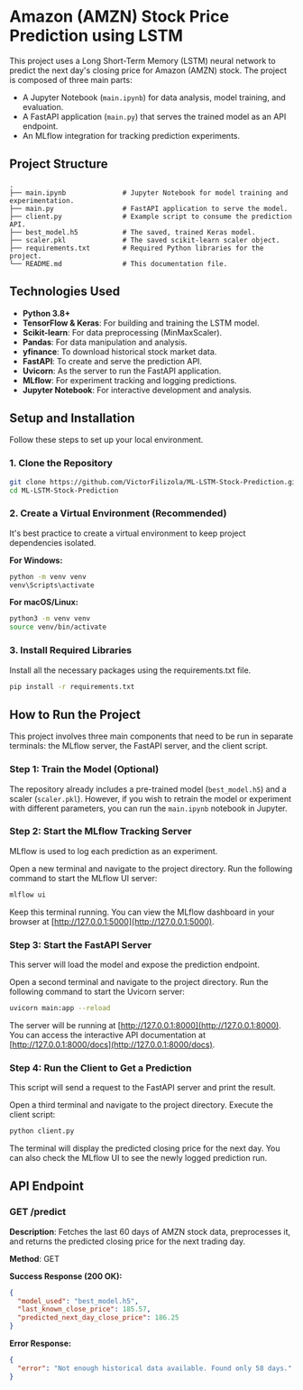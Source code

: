 # Amazon (AMZN) Stock Price Prediction using LSTM

This project uses a Long Short-Term Memory (LSTM) neural network to predict the next day's closing price for Amazon (AMZN) stock. The project is composed of three main parts:

- A Jupyter Notebook (`main.ipynb`) for data analysis, model training, and evaluation.
- A FastAPI application (`main.py`) that serves the trained model as an API endpoint.
- An MLflow integration for tracking prediction experiments.

## Project Structure

```
.
├── main.ipynb              # Jupyter Notebook for model training and experimentation.
├── main.py                 # FastAPI application to serve the model.
├── client.py               # Example script to consume the prediction API.
├── best_model.h5           # The saved, trained Keras model.
├── scaler.pkl              # The saved scikit-learn scaler object.
├── requirements.txt        # Required Python libraries for the project.
└── README.md               # This documentation file.
```

## Technologies Used

- **Python 3.8+**
- **TensorFlow & Keras**: For building and training the LSTM model.
- **Scikit-learn**: For data preprocessing (MinMaxScaler).
- **Pandas**: For data manipulation and analysis.
- **yfinance**: To download historical stock market data.
- **FastAPI**: To create and serve the prediction API.
- **Uvicorn**: As the server to run the FastAPI application.
- **MLflow**: For experiment tracking and logging predictions.
- **Jupyter Notebook**: For interactive development and analysis.

## Setup and Installation

Follow these steps to set up your local environment.

### 1. Clone the Repository

```bash
git clone https://github.com/VictorFilizola/ML-LSTM-Stock-Prediction.git
cd ML-LSTM-Stock-Prediction
```

### 2. Create a Virtual Environment (Recommended)

It's best practice to create a virtual environment to keep project dependencies isolated.

**For Windows:**

```bash
python -m venv venv
venv\Scripts\activate
```

**For macOS/Linux:**

```bash
python3 -m venv venv
source venv/bin/activate
```

### 3. Install Required Libraries

Install all the necessary packages using the requirements.txt file.

```bash
pip install -r requirements.txt
```

## How to Run the Project

This project involves three main components that need to be run in separate terminals: the MLflow server, the FastAPI server, and the client script.

### Step 1: Train the Model (Optional)

The repository already includes a pre-trained model (`best_model.h5`) and a scaler (`scaler.pkl`). However, if you wish to retrain the model or experiment with different parameters, you can run the `main.ipynb` notebook in Jupyter.

### Step 2: Start the MLflow Tracking Server

MLflow is used to log each prediction as an experiment.

Open a new terminal and navigate to the project directory. Run the following command to start the MLflow UI server:

```bash
mlflow ui
```

Keep this terminal running. You can view the MLflow dashboard in your browser at [http://127.0.0.1:5000](http://127.0.0.1:5000).

### Step 3: Start the FastAPI Server

This server will load the model and expose the prediction endpoint.

Open a second terminal and navigate to the project directory. Run the following command to start the Uvicorn server:

```bash
uvicorn main:app --reload
```

The server will be running at [http://127.0.0.1:8000](http://127.0.0.1:8000). You can access the interactive API documentation at [http://127.0.0.1:8000/docs](http://127.0.0.1:8000/docs).

### Step 4: Run the Client to Get a Prediction

This script will send a request to the FastAPI server and print the result.

Open a third terminal and navigate to the project directory. Execute the client script:

```bash
python client.py
```

The terminal will display the predicted closing price for the next day. You can also check the MLflow UI to see the newly logged prediction run.

## API Endpoint

### GET /predict

**Description**: Fetches the last 60 days of AMZN stock data, preprocesses it, and returns the predicted closing price for the next trading day.

**Method**: GET

**Success Response (200 OK):**

```json
{
  "model_used": "best_model.h5",
  "last_known_close_price": 185.57,
  "predicted_next_day_close_price": 186.25
}
```

**Error Response:**

```json
{
  "error": "Not enough historical data available. Found only 58 days."
}
```